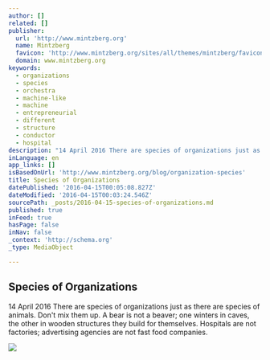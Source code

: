 ```yaml
---
author: []
related: []
publisher:
  url: 'http://www.mintzberg.org'
  name: Mintzberg
  favicon: 'http://www.mintzberg.org/sites/all/themes/mintzberg/favicon.ico'
  domain: www.mintzberg.org
keywords:
  - organizations
  - species
  - orchestra
  - machine-like
  - machine
  - entrepreneurial
  - different
  - structure
  - conductor
  - hospital
description: "14 April 2016 There are species of organizations just as there are species of animals. Don't mix them up. A bear is not a beaver; one winters in caves, the other in wooden structures they build for themselves. Hospitals are not factories; advertising agencies are not fast food companies."
inLanguage: en
app_links: []
isBasedOnUrl: 'http://www.mintzberg.org/blog/organization-species'
title: Species of Organizations
datePublished: '2016-04-15T00:05:08.827Z'
dateModified: '2016-04-15T00:03:24.546Z'
sourcePath: _posts/2016-04-15-species-of-organizations.md
published: true
inFeed: true
hasPage: false
inNav: false
_context: 'http://schema.org'
_type: MediaObject

---
```

<article style=""><h1>Species of Organizations</h1><p>14 April 2016 There are species of organizations just as there are species of animals. Don't mix them up. A bear is not a beaver; one winters in caves, the other in wooden structures they build for themselves. Hospitals are not factories; advertising agencies are not fast food companies.</p><img src="http://www.mintzberg.org/sites/default/files/unnamed_1.jpg" /></article>